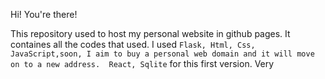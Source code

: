 Hi! You're there!

This repository used to host my personal website in  github pages. It containes all the codes that used.
I used `Flask, Html, Css, JavaScript,soon, I aim to buy a personal web domain and it will move on to a new address.  React, Sqlite` for this first version. Very 